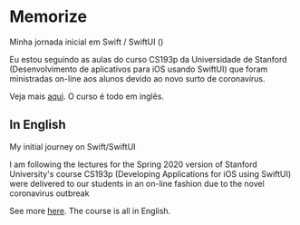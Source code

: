 # Memorize
Minha jornada inicial em Swift / SwiftUI ()

Eu estou seguindo as aulas do curso CS193p da Universidade de Stanford (Desenvolvimento de aplicativos para iOS usando SwiftUI) que foram ministradas on-line
aos alunos devido ao novo surto de coronavírus.

Veja mais [aqui](https://cs193p.sites.stanford.edu). O curso é todo em inglês.  


## In English
My initial journey on Swift/SwiftUI

I am following the lectures for the Spring 2020 version of Stanford University's course CS193p (Developing Applications for iOS using SwiftUI) 
were delivered to our students in an on-line fashion due to the novel coronavirus outbreak

See more [here](https://cs193p.sites.stanford.edu). The course is all in English.
